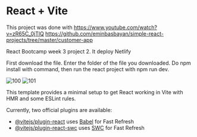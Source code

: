 # React + Vite
This project was done with https://www.youtube.com/watch?v=zR65C_0jTlQ
https://github.com/eminbasbayan/simple-react-projects/tree/master/customer-app 

React Bootcamp week 3 project 2. It deploy Netlify

First download the file. Enter the folder of the file you downloaded. Do npm install with command, then run the react project with npm run dev.

![100](https://github.com/cegerxwin/customer-form/assets/31402706/ae1184f6-acc6-44f9-b510-b90a9f481bdd)
![101](https://github.com/cegerxwin/customer-form/assets/31402706/3cd544ed-cc69-4d38-9cde-d5e40d150ed0)

This template provides a minimal setup to get React working in Vite with HMR and some ESLint rules.

Currently, two official plugins are available:

- [@vitejs/plugin-react](https://github.com/vitejs/vite-plugin-react/blob/main/packages/plugin-react/README.md) uses [Babel](https://babeljs.io/) for Fast Refresh
- [@vitejs/plugin-react-swc](https://github.com/vitejs/vite-plugin-react-swc) uses [SWC](https://swc.rs/) for Fast Refresh
